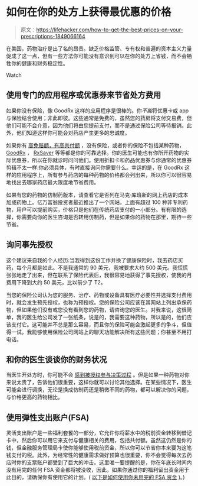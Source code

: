 # 如何在你的处方上获得最优惠的价格

> 原文：<https://lifehacker.com/how-to-get-the-best-prices-on-your-prescriptions-1849066164>

在美国，药物治疗是出了名的昂贵。缺乏价格监管、专有权和普遍的资本主义力量促成了这一点，但有一些方法你可能没有意识到可以在你的处方上省钱，而不会牺牲你的健康和财务稳定性。

Watch

## **使用专门的应用程序或优惠券来节省处方费用**

如果你没有保险，像 GoodRx 这样的应用程序是很棒的。你*不能*将优惠卡或 app 与保险结合使用；非此即彼。这些通常是免费的，虽然您的药房将支付交易费，但他们可能不会介意，因为他们将由您提前支付，而不是通过保险公司等待报销。此外，他们知道这样你可能会对药店产生更多的忠诚度。

如果你有 [高免赔额，有高共付额](https://lifehacker.com/all-the-health-insurance-words-you-need-to-know-but-wer-1848688048) ，没有保险，或者你的保险不包括某种药物， [GoodRx](https://www.goodrx.com/) ， [RxSaver](https://www.rxsaver.com/) 等等都是你的可靠选择。你的医生可能也有你所开药物的实际优惠券，所以在你就诊时问问他们。使用折扣卡和药品优惠券与你通常的优惠券剪辑不太一样:你必须具体，有时直接询问你需要什么。幸运的是，在 GoodRx 这样的应用程序上，所有参与药店的每种药物的价格都会列出来，所以你可以很容易地找出去哪家药店最大限度地节省费用。

如果有您的药物的仿制药版本，请查看它是否列在马克·库班新的网上药店的成本加成药物上。亿万富翁投资者最近推出了一个网站，上面有超过 100 种非专利药物，用户可以提前购买，价格只是他们在传统药店支付的一小部分。有有限的选择，你需要向你的医生咨询是否转用仿制药，但是如果你的药物在那里，期待一些节省。

## **询问事先授权**

这个建议来自我的个人经历:当我得到这份工作并换了健康保险时，我去药店买药，每个月都是如此。不是我通常的 90 美元，我被要求大约 500 美元。我慌慌张张地走了出来，但在联系了保险代表后，我很容易地获得了事先授权，使我的月费用下降到大约 50 美元，比以前少了 T2。

当您的保险公司认为您的服务、治疗、药物或设备具有医疗必要性并选择支付费用时，就会发生预先授权，也称为预授权。您的保险公司应该在其网站上列出承保药物，但如果他们没有或您没有看到您的药物，请咨询您的医生。对我来说，这很简单，我的医生给公司发了一张纸条，说是的，我需要这种药物，所以是的，他们应该支付它。这可能并不总是那么容易，而且你的保险可能会激起更多的争斗，但值得一试。我能够使用保险公司网站上的聊天功能解决所有这些问题；你甚至不用打电话。

## **和你的医生谈谈你的财务状况**

当医生开处方时，你可能不会 [感到被授权参与决策过程](https://lifehacker.com/is-it-ever-worth-asking-your-doctor-about-a-medication-1848813644) 。但是如果一种药物对你来说太贵了，告诉他们很重要，这样你就可以讨论其他选择。在某些情况下，医生可能会进行调换，无论是换成仿制药还是稍微不同的药物，都可以解决你的问题，与价格更高的药物相比。

## 使用弹性支出账户(FSA)

灵活支出账户是一些福利套餐的一部分，它允许你将薪水中的税前资金转移到借记卡中，然后你可以用它来支付与健康相关的费用，包括共付额。虽然这仍然是你的钱，但金融服务管理局卡使你能够使用税前资金，所以你可以节省你本来要为这笔钱支付的税。此外，为经常性的健康需求做好预算也很重要，你不会觉得每次去药店时你的支票账户都受到了巨大的冲击。这里唯一要提醒的是，你在年底长时间内没有用完的任何 FSA 资金都将被没收，因此，如果你通过你的福利留出资金用于此目的，请确保你有使用它的计划。( [以下是如何使用你未用完的 FSA 资金](https://lifehacker.com/how-to-spend-your-extra-fsa-money-1821055768) )。)